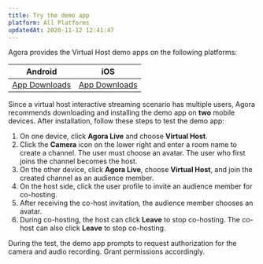 ```yaml
---
title: Try the demo app
platform: All Platforms
updatedAt: 2020-11-12 12:41:47
---
```

Agora provides the Virtual Host demo apps on the following platforms:

| Android | iOS | 
| ---------------- | ---------------- |
| [App Downloads](./downloads?platform=Android)   |[App Downloads](./downloads?platform=iOS)     | 

Since a virtual host interactive streaming scenario has multiple users, Agora recommends downloading and installing the demo app on **two** mobile devices. After installation, follow these steps to test the demo app:

1. On one device, click **Agora Live** and choose **Virtual Host**.
2. Click the **Camera** icon on the lower right and enter a room name to create a channel. The user must choose an avatar. The user who first joins the channel becomes the host.
3. On the other device, click **Agora Live**, choose **Virtual Host**, and join the created channel as an audience member.
4. On the host side, click the user profile to invite an audience member for co-hosting.
5. After receiving the co-host invitation, the audience member chooses an avatar.
6. During co-hosting, the host can click **Leave** to stop co-hosting. The co-host can also click **Leave** to stop co-hosting.

<div class="alert note">During the test, the demo app prompts to request authorization for the camera and audio recording. Grant permissions accordingly.</div>